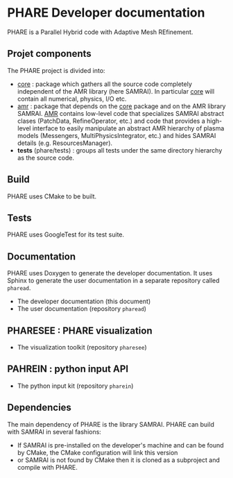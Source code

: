 # PHARE Developer documentation


PHARE is a Parallel Hybrid code with Adaptive Mesh REfinement.

## Projet components

The PHARE project is divided into:

- [core](core.md) : package which gathers all the source code completely independent of the AMR library (here SAMRAI). In particular [core](core.md) will contain all numerical, physics, I/O etc.
- [amr](amr.md) : package that depends on the [core](core.md) package and on the AMR library SAMRAI. [AMR](amr.md) contains low-level code that specializes SAMRAI abstract clases (PatchData, RefineOperator, etc.) and code that provides a high-level interface to easily manipulate an abstract AMR hierarchy of plasma models (Messengers, MultiPhysicsIntegrator, etc.) and hides SAMRAI details (e.g. ResourcesManager).
- **tests** (phare/tests) :  groups all tests under the same directory hierarchy as the source code.

## Build

PHARE uses CMake to be built.


## Tests

PHARE uses GoogleTest for its test suite.


## Documentation

PHARE uses Doxygen to generate the developer documentation. It uses Sphinx to generate the user documentation in a separate repository called `pharead`.

- The developer documentation (this document)
- The user documentation (repository `pharead`)


## PHARESEE : PHARE visualization
- The visualization toolkit (repository `pharesee`)

## PAHREIN : python input API

- The python input kit (repository `pharein`)


## Dependencies

The main dependency of PHARE is the library SAMRAI. PHARE can build with SAMRAI in several fashions:

- If SAMRAI is pre-installed on the developer's machine and can be found by CMake, the CMake configuration will link this version
- or SAMRAI is not found by CMake then it is cloned as a subproject and compile with PHARE.
